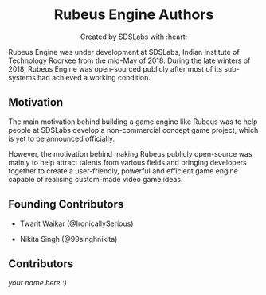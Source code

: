 <p>
<h1 align=center><strong>Rubeus Engine Authors</strong></h1>
<p/>

<p align=center>
Created by SDSLabs with :heart:
</p>
Rubeus Engine was under development at SDSLabs, Indian Institute of Technology Roorkee
from the mid-May of 2018. During the late winters of 2018, Rubeus Engine was open-sourced
publicly after most of its sub-systems had achieved a working condition.

## Motivation
The main motivation behind building a game engine like Rubeus was to help people at
SDSLabs develop a non-commercial concept game project, which is yet to be announced
officially.

However, the motivation behind making Rubeus publicly open-source was mainly to help
attract talents from various fields and bringing developers together to create a user-friendly, powerful and efficient game engine capable of realising custom-made video game ideas.

## Founding Contributors
* Twarit Waikar (@IronicallySerious)

* Nikita Singh (@99singhnikita)

## Contributors
_your name here :)_

